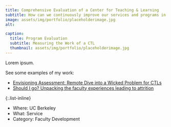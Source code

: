 ```yaml
---
title: Comprehensive Evaluation of a Center for Teaching & Learning
subtitle: How can we continuously improve our services and programs in faculty development?
image: assets/img/portfolio/placeholderimage.jpg
alt: 

caption:
  title: Program Evaluation
  subtitle: Measuring the Work of a CTL
  thumbnail: assets/img/portfolio/placeholderimage.jpg
---
```

Lorem ipsum.

See some examples of my work:
* [Envisioning Assessment: Remote Dive into a Wicked Problem for CTLs](https://guidebook.com/g/#/guides/pod23/schedule/sessions/29276956?scheduleDayPosition=2023-11-17&scheduleTracks=616131)
* [Should I go? Unpacking the faculty experiences leading to attrition](https://pod2022seattle.sched.com/event/1AeeT/should-i-go-unpacking-the-faculty-experiences-leading-to-attrition)

{:.list-inline}
- Where: UC Berkeley
- What: Service
- Category: Faculty Development
